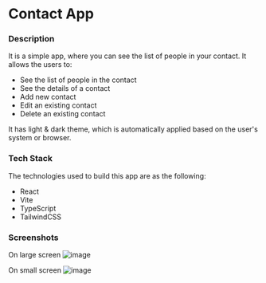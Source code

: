# Contact App

### Description
It is a simple app, where you can see the list of people in your contact. It allows the users to:
- See the list of people in the contact
- See the details of a contact
- Add new contact
- Edit an existing contact
- Delete an existing contact

It has light & dark theme, which is automatically applied based on the user's system or browser. 

### Tech Stack
The technologies used to build this app are as the following:
- React
- Vite
- TypeScript
- TailwindCSS

### Screenshots
On large screen
![image](https://github.com/adamafrb-99/contact-app/assets/85720653/210503df-8a68-497b-88cd-b6d69a96ca14)

On small screen
![image](https://github.com/adamafrb-99/contact-app/assets/85720653/751493aa-767e-4e6d-9ed3-d1b8cf5deeab)

